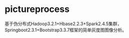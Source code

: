 # pictureprocess
基于伪分布式Hadoop3.2.1+Hbase2.2.3+Spark2.4.5集群，Springboot2.3.1+Bootstrap3.3.7框架的简单灰度图图像分析。
